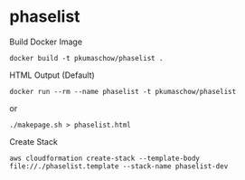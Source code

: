 # phaselist

Build Docker Image
```
docker build -t pkumaschow/phaselist .
```

HTML Output (Default)
```
docker run --rm --name phaselist -t pkumaschow/phaselist
```

or

```
./makepage.sh > phaselist.html
```


Create Stack
```
aws cloudformation create-stack --template-body file://./phaselist.template --stack-name phaselist-dev
```

